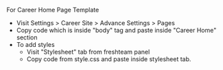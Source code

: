 For Career Home Page Template

-   Visit Settings > Career Site > Advance Settings > Pages
-   Copy code which is inside "body" tag and paste inside "Career Home" section
-   To add styles
    -   Visit "Stylesheet" tab from freshteam panel
    -   Copy code from style.css and paste inside stylesheet tab.
